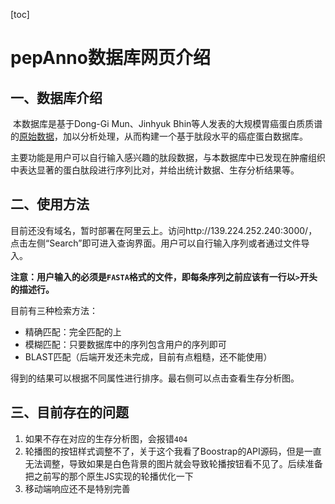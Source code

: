 [toc]

# pepAnno数据库网页介绍

## 一、数据库介绍

​		本数据库是基于Dong-Gi Mun、Jinhyuk Bhin等人发表的大规模胃癌蛋白质质谱的[原始数据](https://www.sciencedirect.com/science/article/pii/S1535610818305749)，加以分析处理，从而构建一个基于肽段水平的癌症蛋白数据库。

​		主要功能是用户可以自行输入感兴趣的肽段数据，与本数据库中已发现在肿瘤组织中表达显著的蛋白肽段进行序列比对，并给出统计数据、生存分析结果等。



## 二、使用方法

​		目前还没有域名，暂时部署在阿里云上。访问http://139.224.252.240:3000/，点击左侧“Search”即可进入查询界面。用户可以自行输入序列或者通过文件导入。

**注意：用户输入的必须是`FASTA`格式的文件，即每条序列之前应该有一行以`>`开头的描述行。**

目前有三种检索方法：

- 精确匹配：完全匹配的上
- 模糊匹配：只要数据库中的序列包含用户的序列即可
- BLAST匹配（后端开发还未完成，目前有点粗糙，还不能使用）



得到的结果可以根据不同属性进行排序。最右侧可以点击查看生存分析图。



## 三、目前存在的问题

1. 如果不存在对应的生存分析图，会报错`404`
2. 轮播图的按钮样式调整不了，关于这个我看了Boostrap的API源码，但是一直无法调整，导致如果是白色背景的图片就会导致轮播按钮看不见了。后续准备把之前写的那个原生JS实现的轮播优化一下
3. 移动端响应还不是特别完善